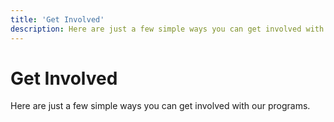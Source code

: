 ```yaml
---
title: 'Get Involved'
description: Here are just a few simple ways you can get involved with our programs. 
---
```


# Get Involved

Here are just a few simple ways you can get involved with our programs. 